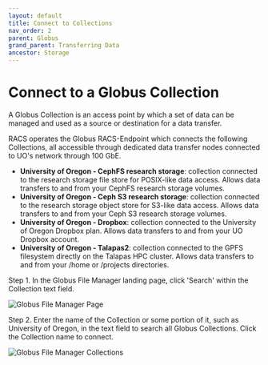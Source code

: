 ```yaml
---
layout: default
title: Connect to Collections
nav_order: 2
parent: Globus
grand_parent: Transferring Data
ancestor: Storage
---
```


# Connect to a Globus Collection

A Globus Collection is an access point by which a set of data can be managed and used as a source or destination for a data transfer.

RACS operates the Globus RACS-Endpoint which connects the following Collections, all accessible through dedicated data transfer nodes connected to UO's network through 100 GbE.

- **University of Oregon - CephFS research storage**: collection connected to the research storage file store for POSIX-like data access. Allows data transfers to and from your CephFS research storage volumes.
- **University of Oregon - Ceph S3 research storage**: collection connected to the research storage object store for S3-like data access. Allows data transfers to and from your Ceph S3 research storage volumes.
- **University of Oregon - Dropbox**: collection connected to the University of Oregon Dropbox plan. Allows data transfers to and from your UO Dropbox account.
- **University of Oregon - Talapas2**: collection connected to the GPFS filesystem directly on the Talapas HPC cluster. Allows data transfers to and from your /home or /projects directories.

Step 1. In the Globus File Manager landing page, click 'Search' within the Collection text field.

![Globus File Manager Page](../../../../../assets/images/globus_default_filemanager.png)

Step 2. Enter the name of the Collection or some portion of it, such as University of Oregon, in the text field to search all Globus Collections. Click the Collection name to connect.

![Globus File Manager Collections](../../../../../assets/images/globus_filemanager_collection_search.png)

